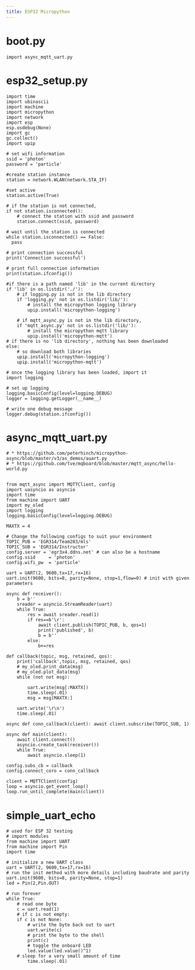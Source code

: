 ```yaml
---
title: ESP32 Micropython
---
```



# boot.py
```import async_mqtt_uart.py```

# esp32_setup.py
```import os
import time
import ubinascii
import machine
import micropython
import network
import esp
esp.osdebug(None)
import gc
gc.collect()
import upip

# set wifi information
ssid = 'photon'
password = 'particle' 

#create station instance
station = network.WLAN(network.STA_IF)

#set active
station.active(True)

# if the station is not connected,
if not station.isconnected():
    # connect the station with ssid and password
    station.connect(ssid, password)

# wait until the station is connected
while station.isconnected() == False:
  pass

# print connection successful
print('Connection successful')

# print full connection information 
print(station.ifconfig())

#if there is a path named 'lib' in the current directory
if 'lib' in os.listdir('./'):
    # if logging.py is not in the lib directory
    if 'logging.py' not in os.listdir('lib/'):
    	# install the micropython logging library
        upip.install('micropython-logging')

    # if mqtt_async.py is not in the lib directory,
    if 'mqtt_async.py' not in os.listdir('lib/'):
    	# install the micropython mqtt library
        upip.install('micropython-mqtt')
# if there is no 'lib directory', nothing has been downloaded
else:
    # so download both libraries
    upip.install('micropython-logging')
    upip.install('micropython-mqtt')

# once the logging library has been loaded, import it
import logging

# set up logging
logging.basicConfig(level=logging.DEBUG)
logger = logging.getLogger(__name__)

# write one debug message
logger.debug(station.ifconfig())
```

# async_mqtt_uart.py

```# Derived from: 
# * https://github.com/peterhinch/micropython-async/blob/master/v3/as_demos/auart.py
# * https://github.com/tve/mqboard/blob/master/mqtt_async/hello-world.py


from mqtt_async import MQTTClient, config
import uasyncio as asyncio
import time
from machine import UART
import my_oled
import logging
logging.basicConfig(level=logging.DEBUG)

MAXTX = 4

# Change the following configs to suit your environment
TOPIC_PUB = 'EGR314/Team203/mls'
TOPIC_SUB = 'EGR314/Instructor'
config.server = 'egr3x4.ddns.net' # can also be a hostname
config.ssid     = 'photon'
config.wifi_pw  = 'particle'

uart = UART(2, 9600,tx=17,rx=16)
uart.init(9600, bits=8, parity=None, stop=1,flow=0) # init with given parameters

async def receiver():
    b = b''
    sreader = asyncio.StreamReader(uart)
    while True:
        res = await sreader.read(1)
        if res==b'\r':
            await client.publish(TOPIC_PUB, b, qos=1)
            print('published', b)
            b = b''
        else:
            b+=res

def callback(topic, msg, retained, qos):
    print('callback',topic, msg, retained, qos)
    # my_oled.print_data(msg)
    # my_oled.plot_data(msg)
    while (not not msg):
        
        uart.write(msg[:MAXTX])
        time.sleep(.01)
        msg = msg[MAXTX:]

    uart.write('\r\n')
    time.sleep(.01)
  
async def conn_callback(client): await client.subscribe(TOPIC_SUB, 1)

async def main(client):
    await client.connect()
    asyncio.create_task(receiver())
    while True:
        await asyncio.sleep(1)

config.subs_cb = callback
config.connect_coro = conn_callback

client = MQTTClient(config)
loop = asyncio.get_event_loop()
loop.run_until_complete(main(client))
```

# simple_uart_echo

```
# used for ESP 32 testing
# import modules
from machine import UART
from machine import Pin
import time

# initialize a new UART class
uart = UART(2, 9600,tx=17,rx=16)
# run the init method with more details including baudrate and parity
uart.init(9600, bits=8, parity=None, stop=1) 
led = Pin(2,Pin.OUT)

# run forever
while True:
    # read one byte
    c = uart.read(1)
    # if c is not empty:
    if c is not None:
        # write the byte back out to uart
        uart.write(c)
        # print the byte to the shell
        print(c)
        # toggle the onboard LED
        led.value(led.value()^1)
	# sleep for a very small amount of time
        time.sleep(.01)

